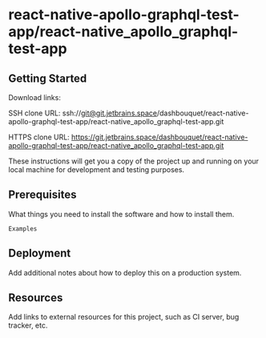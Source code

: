 # react-native-apollo-graphql-test-app/react-native_apollo_graphql-test-app



## Getting Started

Download links:

SSH clone URL: ssh://git@git.jetbrains.space/dashbouquet/react-native-apollo-graphql-test-app/react-native_apollo_graphql-test-app.git

HTTPS clone URL: https://git.jetbrains.space/dashbouquet/react-native-apollo-graphql-test-app/react-native_apollo_graphql-test-app.git



These instructions will get you a copy of the project up and running on your local machine for development and testing purposes.

## Prerequisites

What things you need to install the software and how to install them.

```
Examples
```

## Deployment

Add additional notes about how to deploy this on a production system.

## Resources

Add links to external resources for this project, such as CI server, bug tracker, etc.
